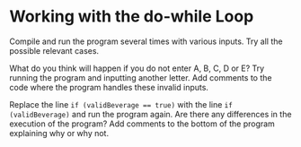 # Working with the do-while Loop

Compile and run the program several times with various inputs. Try all the possible relevant cases.

What do you think will happen if you do not enter A, B, C, D or E? Try running the program and inputting another letter. Add comments to the code where the program handles these invalid inputs.

Replace the line 
`if (validBeverage == true)` 
with the line 
`if (validBeverage)` 
and run the program again. Are there any differences in the execution of the program? Add comments to the bottom of the program explaining why or why not.